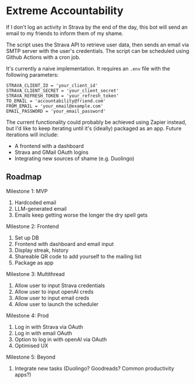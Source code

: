 # Extreme Accountability
If I don't log an activity in Strava by the end of the day, this bot will send an email to my friends to inform them of my shame. 

The script uses the Strava API to retrieve user data, then sends an email via SMTP server with the user's credentials. 
The script can be scheduled using Github Actions with a cron job. 

It's currently a naive implementation.  It requires an `.env` file with the following parameters:
```
STRAVA_CLIENT_ID = 'your_client_id'
STRAVA_CLIENT_SECRET = 'your_client_secret'
STRAVA_REFRESH_TOKEN = 'your_refresh_token'
TO_EMAIL = 'accountability@friend.com'
FROM_EMAIL = 'your_email@example.com'
EMAIL_PASSWORD = 'your_email_password'
```

The current functionality could probably be achieved using Zapier instead, but I'd like to keep iterating until it's (ideally) packaged as an app. Future iterations will include:
- A frontend with a dashboard 
- Strava and GMail OAuth logins
- Integrating new sources of shame (e.g. Duolingo)


## Roadmap

Milestone 1: MVP
1. Hardcoded email
2. LLM-generated email
3. Emails keep getting worse the longer the dry spell gets

Milestone 2: Frontend
1. Set up DB
2. Frontend with dashboard and email input
3. Display streak, history
4. Shareable QR code to add yourself to the mailing list
5. Package as app

Milestone 3: Multithread
1. Allow user to input Strava credentials
2. Allow user to input openAI creds
3. Allow user to input email creds
4. Allow user to launch the scheduler

Milestone 4: Prod
1. Log in with Strava via OAuth
2. Log in with email OAuth
3. Option to log in with openAI via OAuth
4. Optimised UX

Milestone 5: Beyond
1. Integrate new tasks (Duolingo? Goodreads? Common productivity apps?)
